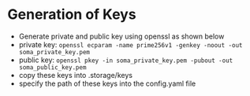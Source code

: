 # Generation of Keys
 - Generate private and public key using openssl as shown below
 - private key: `openssl ecparam -name prime256v1 -genkey -noout -out soma_private_key.pem`
 - public key: `openssl pkey -in soma_private_key.pem -pubout -out soma_public_key.pem`
 - copy these keys into .storage/keys
 - specify the path of these keys into the config.yaml file
 